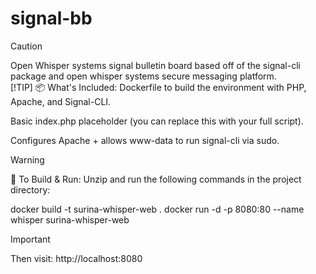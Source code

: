 # signal-bb
> [!CAUTION]
> Open Whisper systems signal bulletin board based off of the signal-cli package and open whisper systems secure messaging platform.  
> [!TIP]
> 📦 What's Included:
> Dockerfile to build the environment with PHP, Apache, and Signal-CLI.
>
> Basic index.php placeholder (you can replace this with your full script).
>
> Configures Apache + allows www-data to run signal-cli via sudo.

> [!WARNING]
> 🧰 To Build & Run:
> Unzip and run the following commands in the project directory:
>
> docker build -t surina-whisper-web .
> docker run -d -p 8080:80 --name whisper surina-whisper-web

> [!IMPORTANT]
> 
> Then visit: http://localhost:8080
